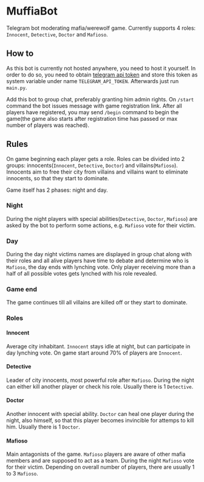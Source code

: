 # MuffiaBot

Telegram bot moderating mafia/werewolf game. Currently supports 4 roles: `Innocent`, `Detective`, `Doctor` and `Mafioso`.

## How to

As this bot is currently not hosted anywhere, you need to host it yourself. In order to do so, you need to obtain [telegram api token](https://core.telegram.org/bots/features#botfather) and store this token as system variable under name `TELEGRAM_API_TOKEN`. Afterwards just run `main.py`.

Add this bot to group chat, preferably granting him admin rights. On `/start` command the bot issues message with game registration link. After all players have registered, you may send `/begin` command to begin the game(the game also starts after registration time has passed or max number of players was reached).

## Rules

On game beginning each player gets a role. Roles can be divided into 2 groups: innocents(`Innocent`, `Detective`, `Doctor`) and villains(`Mafioso`). Innocents aim to free their city from villains and villains want to eliminate innocents, so that they start to dominate.

Game itself has 2 phases: night and day. 

### Night

During the night players with special abilities(`Detective`, `Doctor`, `Mafioso`) are asked by the bot to perform some actions, e.g. `Mafioso` vote for their victim. 

### Day

During the day night victims names are displayed in group chat along with their roles and all alive players have time to debate and determine who is `Mafioso`, the day ends with lynching vote. Only player receiving more than a half of all possible votes gets lynched with his role revealed. 

### Game end

The game continues till all villains are killed off or they start to dominate.

### Roles

#### Innocent

Average city inhabitant. `Innocent` stays idle at night, but can participate in day lynching vote. On game start around 70% of players are `Innocent`.

#### Detective

Leader of city innocents, most powerful role after `Mafioso`. During the night can either kill another player or check his role. Usually there is 1 `Detective`.

#### Doctor

Another innocent with special ability. `Doctor` can heal one player during the night, also himself, so that this player becomes invincible for attemps to kill him. Usually there is 1 `Doctor`.

#### Mafioso

Main antagonists of the game. `Mafioso` players are aware of other mafia members and are supposed to act as a team. During the night `Mafioso` vote for their victim. Depending on overall number of players, there are usually 1 to 3 `Mafioso`. 
